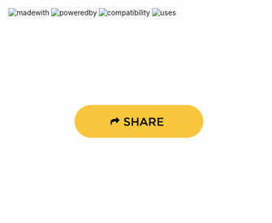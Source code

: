 <p>

  ![madewith](https://forthebadge.com/images/badges/made-with-vue.svg)
  ![poweredby](https://forthebadge.com/images/badges/powered-by-oxygen.svg)
  ![compatibility](https://forthebadge.com/images/badges/compatibility-emacs.svg)
  ![uses](https://forthebadge.com/images/badges/uses-git.svg)

</p>
<p>
  <img align="center" alt="gif" src="static/share.gif"/>
</p>
